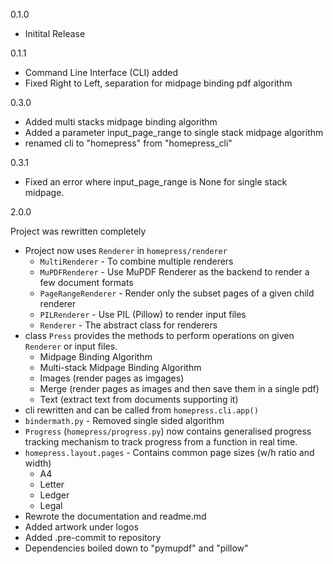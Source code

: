 0.1.0

* Initital Release

0.1.1

* Command Line Interface (CLI) added
* Fixed Right to Left, separation for midpage binding pdf algorithm

0.3.0

* Added multi stacks midpage binding algorithm
* Added a parameter input_page_range to single stack midpage algorithm
* renamed cli to "homepress" from "homepress_cli"

0.3.1

* Fixed an error where input_page_range is None for single stack midpage.

2.0.0

Project was rewritten completely

* Project now uses `Renderer` in `homepress/renderer`
  * `MultiRenderer` - To combine multiple renderers
  * `MuPDFRenderer` - Use MuPDF Renderer as the backend to render a few document formats
  * `PageRangeRenderer` - Render only the subset pages of a given child renderer
  * `PILRenderer` - Use PIL (Pillow) to render input files
  * `Renderer` - The abstract class for renderers
* class `Press` provides the methods to perform operations on given `Renderer` or input files.
  * Midpage Binding Algorithm
  * Multi-stack Midpage Binding Algorithm
  * Images (render pages as imgages)
  * Merge (render pages as images and then save them in a single pdf)
  * Text (extract text from documents supporting it)
* cli rewritten and can be called from `homepress.cli.app()`
* `bindermath.py` - Removed single sided algorithm
* `Progress` (`homepress/progress.py`) now contains generalised progress tracking mechanism to track progress from a function in real time.
* `homepress.layout.pages` - Contains common page sizes (w/h ratio and width)
  * A4
  * Letter
  * Ledger
  * Legal
* Rewrote the documentation and readme.md
* Added artwork under logos
* Added .pre-commit to repository
* Dependencies boiled down to "pymupdf" and "pillow"
